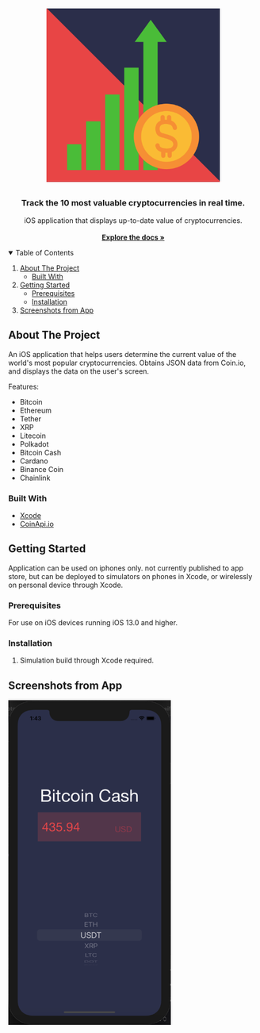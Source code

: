 
<br />
<p align="center">
  <a href="https://github.com/MelissaAppel/Cryptocurrency-Tracker">
    <img src="images/CryptoLogo.png" alt="Logo" width="350" height="350">
  </a>

  <h2 align="center"></h2>
  <h3 align="center">Track the 10 most valuable cryptocurrencies in real time.</h4>

  <p align="center">
    iOS application that displays up-to-date value of cryptocurrencies. 
    <br />
    <br />
    <a href="https://github.com/MelissaAppel/Cryptocurrency-Tracker"><strong>Explore the docs »</strong></a>
    <br />
  </p>
</p>



<!-- TABLE OF CONTENTS -->
<details open="open">
  <summary>Table of Contents</summary>
  <ol>
    <li>
      <a href="#about-the-project">About The Project</a>
      <ul>
        <li><a href="#built-with">Built With</a></li>
      </ul>
    </li>
    <li>
      <a href="#getting-started">Getting Started</a>
      <ul>
        <li><a href="#prerequisites">Prerequisites</a></li>
        <li><a href="#installation">Installation</a></li>
      </ul>
    </li>
    <li><a href="#usage">Screenshots from App</a></li>
  </ol>
</details>



<!-- ABOUT THE PROJECT -->
## About The Project
An iOS application that helps users determine the current value of the world's most popular cryptocurrencies. Obtains JSON data from Coin.io, and displays the data on the user's screen.

Features:
* Bitcoin
* Ethereum
* Tether
* XRP
* Litecoin
* Polkadot
* Bitcoin Cash
* Cardano
* Binance Coin
* Chainlink


### Built With

* [Xcode](https://developer.apple.com/xcode/)
* [CoinApi.io](https://www.coinapi.io/)




<!-- GETTING STARTED -->
## Getting Started
Application can be used on iphones only. not currently published to app store, but can be deployed to simulators on phones in Xcode, or wirelessly on personal device through Xcode. 

### Prerequisites
For use on iOS devices running iOS 13.0 and higher. 

### Installation

1. Simulation build through Xcode required.

<!-- USAGE EXAMPLES -->
## Screenshots from App
<img src="images/Cryptocurrency.png" alt="Logo" width="328" height="655">








